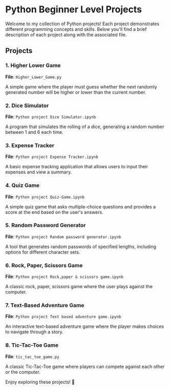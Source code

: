 # Python Beginner Level Projects

Welcome to my collection of Python projects! Each project demonstrates different programming concepts and skills. Below you'll find a brief description of each project along with the associated file.

## Projects

### 1. Higher Lower Game
**File**: `Higher_Lower_Game.py`

A simple game where the player must guess whether the next randomly generated number will be higher or lower than the current number.

### 2. Dice Simulator
**File**: `Python project Dice Simulator.ipynb`

A program that simulates the rolling of a dice, generating a random number between 1 and 6 each time.

### 3. Expense Tracker
**File**: `Python project Expense Tracker.ipynb`

A basic expense tracking application that allows users to input their expenses and view a summary.

### 4. Quiz Game
**File**: `Python project Quiz-Game.ipynb`

A simple quiz game that asks multiple-choice questions and provides a score at the end based on the user's answers.

### 5. Random Password Generator
**File**: `Python project Random password generator.ipynb`

A tool that generates random passwords of specified lengths, including options for different character sets.

### 6. Rock, Paper, Scissors Game
**File**: `Python project Rock,paper & scissors game.ipynb`

A classic rock, paper, scissors game where the user plays against the computer.

### 7. Text-Based Adventure Game
**File**: `Python project Text based adventure game.ipynb`

An interactive text-based adventure game where the player makes choices to navigate through a story.

### 8. Tic-Tac-Toe Game
**File**: `tic_tac_toe_game.py`

A classic Tic-Tac-Toe game where players can compete against each other or the computer.

Enjoy exploring these projects! 🚀
